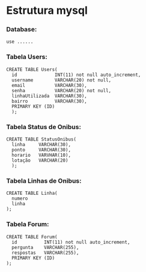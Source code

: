 # Estrutura mysql

### Database:
```
use ......
```

### Tabela Users:
```
CREATE TABLE Users(
  id              INT(11) not null auto_increment,
  username        VARCHAR(20) not null,
  email           VARCHAR(30),
  senha           VARCHAR(20) not null,
  linhaUtilizada  VARCHAR(30),
  bairro          VARCHAR(30),
  PRIMARY KEY (ID)
  );
```

### Tabela Status de Onibus:
```
CREATE TABLE StatusOnibus(
  linha     VARCHAR(30),
  ponto     VARCHAR(30),
  horario   VARVHAR(10),
  lotação   VARCHAR(20)
  );
```

### Tabela Linhas de Onibus:
```
CREATE TABLE Linha(
  numero
  linha
);
```

### Tabela Forum:
```
CREATE TABLE Forum(
  id          INT(11) not null auto_increment,
  pergunta    VARCHAR(255),
  respostas   VARCHAR(255),
  PRIMARY KEY (ID)
);
```





